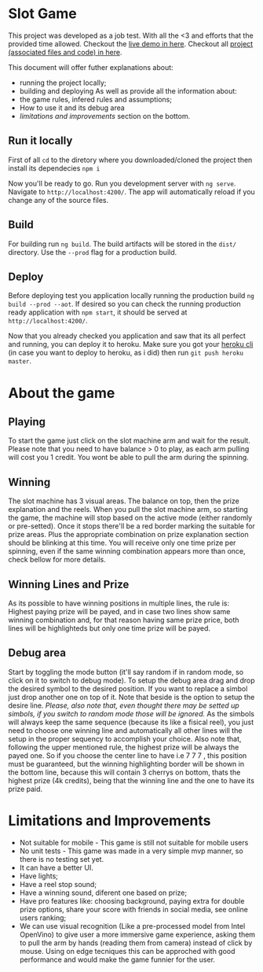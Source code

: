 # Slot Game

This project was developed as a job test. With all the <3 and efforts that the provided time allowed.
Checkout the [live demo in here](https://derivco-game.herokuapp.com/).
Checkout all [project (associated files and code) in here](https://github.com/Anandamohinidasi/drv-game).

This document will offer futher explanations about:
- running the project locally;
- building and deploying
 As well as provide all the information about:
- the game rules, infered rules and assumptions;
- How to use it and its debug area
- *limitations and improvements* section on the bottom.

## Run it locally
First of all `cd` to the diretory where you downloaded/cloned the project then install its dependecies `npm i`

Now you'll be ready to go. Run you development server with `ng serve`. Navigate to `http://localhost:4200/`. The app will automatically reload if you change any of the source files.

## Build

For building run `ng build`. The build artifacts will be stored in the `dist/` directory. Use the `--prod` flag for a production build.

## Deploy

Before deploying test you application locally running  the production build `ng build --prod --aot`. If desired so you can check the running production ready application with `npm start`, it should be served at `http://localhost:4200/`.

Now that you already checked you application and saw that its all perfect and running, you can deploy it to heroku. Make sure you got your [heroku cli](https://devcenter.heroku.com/articles/heroku-cli) (in case you want to deploy to heroku, as i did) then run `git push heroku master`.

# About the game
## Playing
To start the game just click on the slot machine arm and wait for the result. Please note that you need to have balance > 0 to play, as each arm pulling will cost you 1 credit. 
You wont be able to pull the arm during the spinning.

## Winning
The slot machine has 3 visual areas. The balance on top, then the prize explanation and the reels. When you pull the slot machine arm, so starting the game, the machine will stop based on the active mode (either randomly or pre-setted). Once it stops there'll be a red border marking the suitable for prize areas. Plus the appropriate combination on prize explanation section should be blinking at this time. You will receive only one time prize per spinning, even if the same winning combination appears more than once, check bellow for more details.

## Winning Lines and Prize
As its possible to have winning positions in multiple lines, the rule is: Highest paying prize will be payed, and in case two lines show same winning combination and, for that reason having same prize price, both lines will be highlighteds but only one time prize will be payed.

## Debug area
Start by toggling the mode button (it'll say random if in random mode, so click on it to switch to debug mode).
To setup the debug area drag and drop the desired symbol to the desired position. If you want to replace a simbol just drop another one on top of it. Note that beside is the option to setup the desire line.
*Please, also note that, even thought there may be setted up simbols, if you switch to random mode those will be ignored.*
As the simbols will always keep the same sequence (because its like a fisical reel), you just need to choose one winning line and automatically all other lines will the setup in the proper sequency to accomplish your choice.
Also note that, following the upper mentioned rule, the highest prize will be always the payed one. So if you choose the center line to have i.e 7 7 7 , this position must be guaranteed, but the winning highlighting border will be shown in the bottom line, because this will contain 3 cherrys on bottom, thats the highest prize (4k credits), being that the winning line and the one to have its prize paid.


# Limitations and Improvements
- Not suitable for mobile - This game is still not suitable for mobile users
- No unit tests - This game was made in a very simple mvp manner, so there is no testing set yet.
- It can have a better UI.
- Have lights;
- Have a reel stop sound;
- Have a winning sound, diferent one based on prize;
- Have pro features like: choosing background, paying extra for double prize options, share your score with friends in social media, see online users ranking;
- We can use visual recognition (Like a pre-processed model from Intel OpenVino) to give user a more immersive game experience, asking them to pull the arm by hands (reading them from camera) instead of click by mouse. Using on edge tecniques this can be approched with good performance and would make the game funnier for the user.
